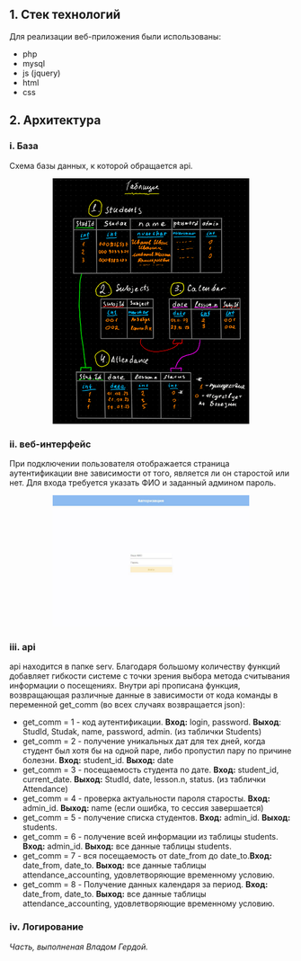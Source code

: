 ## 1. Стек технологий

Для реализации веб-приложения были использованы: 
- php 
- mysql
- js (jquery)
- html 
- css

## 2. Архитектура

### i. База

Схема базы данных, к которой обращается api.

<p align="center">
  <img src="pic/Screenshot from 2023-05-27 03-16-06.png" width="350" title="no pictures?">
</p>

### ii. веб-интерфейс

При подключении пользователя отображается страница аутентификации вне зависимости от того, является ли он старостой или нет. Для входа требуется указать ФИО и заданный админом пароль.

<p align="center">
  <img src="pic/Screenshot from 2023-05-27 03-32-26.png" width="350" title="no pictures?">
</p>

### iii. api

api находится в папке serv. Благодаря большому количеству функций добавляет гибкости системе с точки зрения выбора метода считывания информации о посещениях. Внутри api прописана функция, возвращающая различные данные в зависимости от кода команды в переменной get_comm (во всех случаях возвращается json): 

- get_comm = 1 - код аутентификации. **Вход:** login, password. **Выход**: StudId, Studak, name, password, admin. (из таблички Students)
- get_comm = 2 - получение уникальных дат для тех дней, когда студент был хотя бы на одной паре, либо пропустил пару по причине болезни. **Вход:** student_id. **Выход:** date
- get_comm = 3 - посещаемость студента по дате. **Вход:** student_id, current_date. **Выход:** StudId, date, lesson.n, status. (из таблички Attendance)
- get_comm = 4 - проверка актуальности пароля старосты. **Вход:** admin_id. **Выход:** name (если ошибка, то сессия завершается)
- get_comm = 5 - получение списка студентов. **Вход:** admin_id. **Выход:** students.
- get_comm = 6 - получение всей информации из таблицы students. **Вход:** admin_id. **Выход:** все данные таблицы students.
- get_comm = 7 - вся посещаемость от date_from до date_to.**Вход:** date_from, date_to. **Выход:** все данные таблицы attendance_accounting, удовлетворяющие временному условию.
- get_comm = 8 - Получение данных календаря за период. **Вход:** date_from, date_to. **Выход:** все данные таблицы attendance_accounting, удовлетворяющие временному условию.

### iv. Логирование
_Часть, выполненая Владом Гердой._



